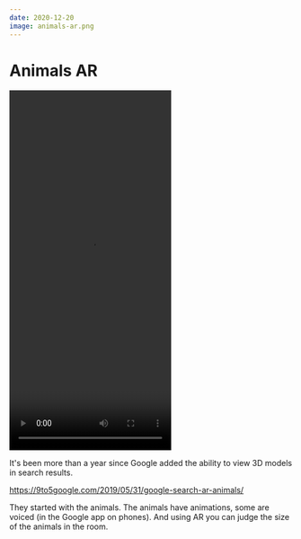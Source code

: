 ```yaml
---
date: 2020-12-20
image: animals-ar.png
---
```


# Animals AR

<video width="288" height="640" controls>
  <source src="animals-ar.mp4" type="video/mp4">
</video>

It's been more than a year since Google added the ability to view 3D models in search results.

https://9to5google.com/2019/05/31/google-search-ar-animals/

They started with the animals. The animals have animations, some are voiced (in the Google app on phones).
And using AR you can judge the size of the animals in the room.
